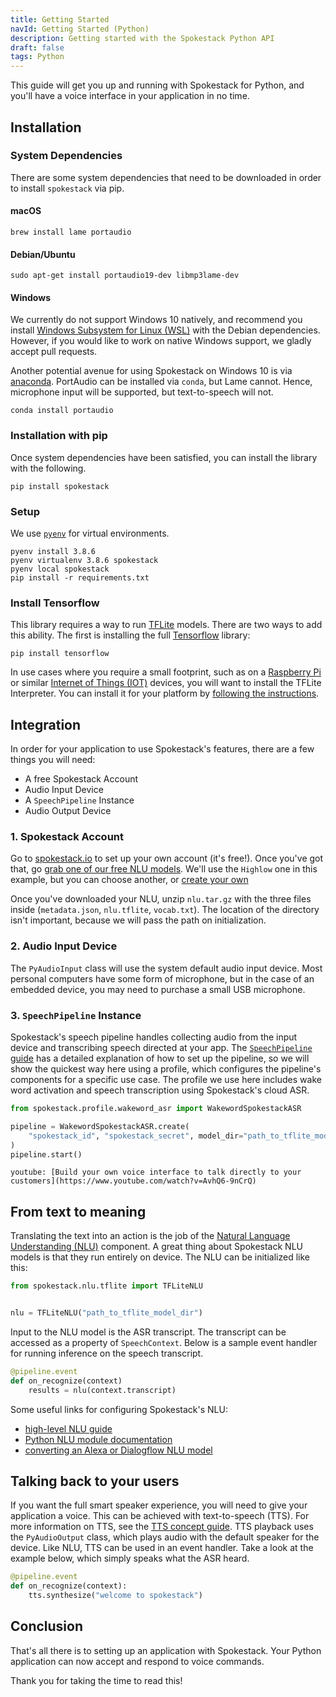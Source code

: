 ```yaml
---
title: Getting Started
navId: Getting Started (Python)
description: Getting started with the Spokestack Python API
draft: false
tags: Python
---
```


This guide will get you up and running with Spokestack for Python, and you'll have a voice interface in your application in no time.

## Installation

### System Dependencies

There are some system dependencies that need to be downloaded in order to install `spokestack` via pip.

#### macOS

```shell
brew install lame portaudio
```

#### Debian/Ubuntu

```shell
sudo apt-get install portaudio19-dev libmp3lame-dev
```

#### Windows

We currently do not support Windows 10 natively, and recommend you install [Windows Subsystem for Linux (WSL)](https://docs.microsoft.com/en-us/windows/wsl/install-win10) with the Debian dependencies. However, if you would like to work on native Windows support, we gladly accept pull requests.

Another potential avenue for using Spokestack on Windows 10 is via [anaconda](https://www.anaconda.com/). PortAudio can be installed via `conda`, but Lame cannot. Hence, microphone input will be supported, but text-to-speech will not.

```shell
conda install portaudio
```

### Installation with pip

Once system dependencies have been satisfied, you can install the library with the following.

```shell
pip install spokestack
```

### Setup

We use [`pyenv`](https://github.com/pyenv/pyenv) for virtual environments.

```shell
pyenv install 3.8.6
pyenv virtualenv 3.8.6 spokestack
pyenv local spokestack
pip install -r requirements.txt
```

### Install Tensorflow

This library requires a way to run [TFLite](https://www.tensorflow.org/lite) models. There are two ways to add this ability. The first is installing the full [Tensorflow](https://www.tensorflow.org/) library:

```shell
pip install tensorflow
```

In use cases where you require a small footprint, such as on a [Raspberry Pi](https://www.raspberrypi.org/) or similar [Internet of Things (IOT)](https://en.wikipedia.org/wiki/Internet_of_things) devices, you will want to install the TFLite Interpreter. You can install it for your platform by [following the instructions](https://www.tensorflow.org/lite/guide/python#install_just_the_tensorflow_lite_interpreter).

## Integration

In order for your application to use Spokestack's features, there are a few things you will need:

- A free Spokestack Account
- Audio Input Device
- A `SpeechPipeline` Instance
- Audio Output Device

### 1. Spokestack Account

Go to [spokestack.io](/create) to set up your own account (it's free!). Once you've got that, go [grab one of our free NLU models](/account/services/nlu). We'll use the `Highlow` one in this example, but you can choose another, or [create your own](/docs/integrations/export)

Once you've downloaded your NLU, unzip `nlu.tar.gz` with the three files inside (`metadata.json`, `nlu.tflite`, `vocab.txt`). The location of the directory isn't important, because we will pass the path on initialization.

### 2. Audio Input Device

The `PyAudioInput` class will use the system default audio input device. Most personal computers have some form of microphone, but in the case of an embedded device, you may need to purchase a small USB microphone.

### 3. `SpeechPipeline` Instance

Spokestack's speech pipeline handles collecting audio from the input device and transcribing speech directed at your app. The [`SpeechPipeline` guide](speech-pipeline) has a detailed explanation of how to set up the pipeline, so we will show the quickest way here using a profile, which configures the pipeline's components for a specific use case. The profile we use here includes wake word activation and speech transcription using Spokestack's cloud ASR.

```python
from spokestack.profile.wakeword_asr import WakewordSpokestackASR

pipeline = WakewordSpokestackASR.create(
    "spokestack_id", "spokestack_secret", model_dir="path_to_tflite_model_dir"
)
pipeline.start()
```

`youtube: [Build your own voice interface to talk directly to your customers](https://www.youtube.com/watch?v=AvhQ6-9nCrQ)`

## From text to meaning

Translating the text into an action is the job of the [Natural Language Understanding (NLU)](/docs/concepts/nlu) component. A great thing about Spokestack NLU models is that they run entirely on device. The NLU can be initialized like this:

```python
from spokestack.nlu.tflite import TFLiteNLU


nlu = TFLiteNLU("path_to_tflite_model_dir")
```

Input to the NLU model is the ASR transcript. The transcript can be accessed as a property of `SpeechContext`. Below is a sample event handler for running inference on the speech transcript.

```python
@pipeline.event
def on_recognize(context)
    results = nlu(context.transcript)
```

Some useful links for configuring Spokestack's NLU:

- [high-level NLU guide](/docs/concepts/nlu)
- [Python NLU module documentation](nlu)
- [converting an Alexa or Dialogflow NLU model](/docs/integrations/export)

## Talking back to your users

If you want the full smart speaker experience, you will need to give your application a voice. This can be achieved with text-to-speech (TTS). For more information on TTS, see the [TTS concept guide](/docs/concepts/tts). TTS playback uses the `PyAudioOutput` class, which plays audio with the default speaker for the device. Like NLU, TTS can be used in an event handler. Take a look at the example below, which simply speaks what the ASR heard.

```python
@pipeline.event
def on_recognize(context):
    tts.synthesize("welcome to spokestack")
```

## Conclusion

That's all there is to setting up an application with Spokestack. Your Python application can now accept and respond to voice commands.

Thank you for taking the time to read this!
